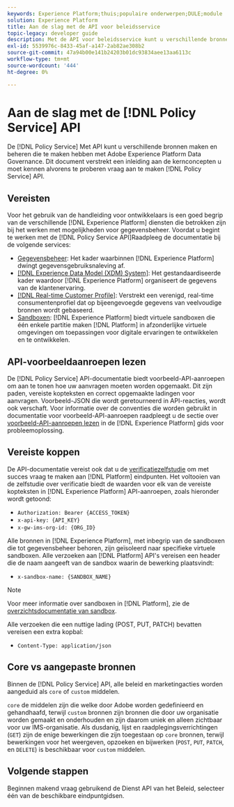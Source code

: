 ```yaml
---
keywords: Experience Platform;thuis;populaire onderwerpen;DULE;module
solution: Experience Platform
title: Aan de slag met de API voor beleidsservice
topic-legacy: developer guide
description: Met de API voor beleidsservice kunt u verschillende bronnen maken en beheren die te maken hebben met Adobe Experience Platform Data Governance. Dit document verstrekt een inleiding aan de kernconcepten u moet kennen alvorens te proberen om vraag aan de Dienst API van het Beleid te maken.
exl-id: 5539976c-8433-45af-a147-2ab82ae308b2
source-git-commit: 47a94b00e141b24203b01dc93834aee13aa6113c
workflow-type: tm+mt
source-wordcount: '444'
ht-degree: 0%

---
```


# Aan de slag met de [!DNL Policy Service] API

De [!DNL Policy Service] Met API kunt u verschillende bronnen maken en beheren die te maken hebben met Adobe Experience Platform Data Governance. Dit document verstrekt een inleiding aan de kernconcepten u moet kennen alvorens te proberen vraag aan te maken [!DNL Policy Service] API.

## Vereisten

Voor het gebruik van de handleiding voor ontwikkelaars is een goed begrip van de verschillende [!DNL Experience Platform] diensten die betrokken zijn bij het werken met mogelijkheden voor gegevensbeheer. Voordat u begint te werken met de [!DNL Policy Service API]Raadpleeg de documentatie bij de volgende services:

* [Gegevensbeheer](../home.md): Het kader waarbinnen [!DNL Experience Platform] dwingt gegevensgebruiksnaleving af.
* [[!DNL Experience Data Model (XDM) System]](../../xdm/home.md): Het gestandaardiseerde kader waardoor [!DNL Experience Platform] organiseert de gegevens van de klantenervaring.
* [[!DNL Real-time Customer Profile]](../../profile/home.md): Verstrekt een verenigd, real-time consumentenprofiel dat op bijeengevoegde gegevens van veelvoudige bronnen wordt gebaseerd.
* [Sandboxen](../../sandboxes/home.md): [!DNL Experience Platform] biedt virtuele sandboxen die één enkele partitie maken [!DNL Platform] in afzonderlijke virtuele omgevingen om toepassingen voor digitale ervaringen te ontwikkelen en te ontwikkelen.

## API-voorbeeldaanroepen lezen

De [!DNL Policy Service] API-documentatie biedt voorbeeld-API-aanroepen om aan te tonen hoe uw aanvragen moeten worden opgemaakt. Dit zijn paden, vereiste kopteksten en correct opgemaakte ladingen voor aanvragen. Voorbeeld-JSON die wordt geretourneerd in API-reacties, wordt ook verschaft. Voor informatie over de conventies die worden gebruikt in documentatie voor voorbeeld-API-aanroepen raadpleegt u de sectie over [voorbeeld-API-aanroepen lezen](../../landing/troubleshooting.md#how-do-i-format-an-api-request) in de [!DNL Experience Platform] gids voor probleemoplossing.

## Vereiste koppen

De API-documentatie vereist ook dat u de [verificatiezelfstudie](https://www.adobe.com/go/platform-api-authentication-en) om met succes vraag te maken aan [!DNL Platform] eindpunten. Het voltooien van de zelfstudie over verificatie biedt de waarden voor elk van de vereiste kopteksten in [!DNL Experience Platform] API-aanroepen, zoals hieronder wordt getoond:

* `Authorization: Bearer {ACCESS_TOKEN}`
* `x-api-key: {API_KEY}`
* `x-gw-ims-org-id: {ORG_ID}`

Alle bronnen in [!DNL Experience Platform], met inbegrip van de sandboxen die tot gegevensbeheer behoren, zijn geïsoleerd naar specifieke virtuele sandboxen. Alle verzoeken aan [!DNL Platform] API&#39;s vereisen een header die de naam aangeeft van de sandbox waarin de bewerking plaatsvindt:

* `x-sandbox-name: {SANDBOX_NAME}`

>[!NOTE]
>
>Voor meer informatie over sandboxen in [!DNL Platform], zie de [overzichtsdocumentatie van sandbox](../../sandboxes/home.md).

Alle verzoeken die een nuttige lading (POST, PUT, PATCH) bevatten vereisen een extra kopbal:

* `Content-Type: application/json`

## Core vs aangepaste bronnen

Binnen de [!DNL Policy Service] API, alle beleid en marketingacties worden aangeduid als `core` of `custom` middelen.

`core` de middelen zijn die welke door Adobe worden gedefinieerd en gehandhaafd, terwijl `custom` bronnen zijn bronnen die door uw organisatie worden gemaakt en onderhouden en zijn daarom uniek en alleen zichtbaar voor uw IMS-organisatie. Als dusdanig, lijst en raadplegingsverrichtingen (`GET`) zijn de enige bewerkingen die zijn toegestaan op `core` bronnen, terwijl bewerkingen voor het weergeven, opzoeken en bijwerken (`POST`, `PUT`, `PATCH`, en `DELETE`) is beschikbaar voor `custom` middelen.

## Volgende stappen

Beginnen makend vraag gebruikend de Dienst API van het Beleid, selecteer één van de beschikbare eindpuntgidsen.
